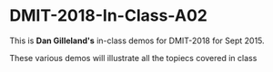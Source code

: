 # DMIT-2018-In-Class-A02

This is **Dan Gilleland's** in-class demos for DMIT-2018 for Sept 2015.

These various demos will illustrate all the topiecs covered in class
